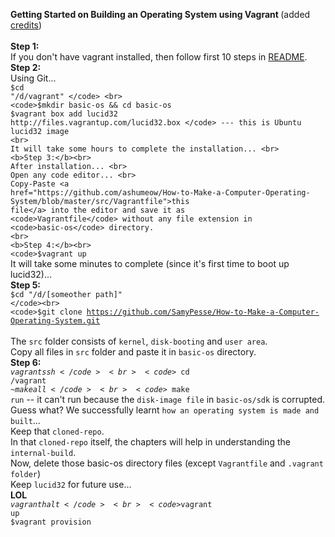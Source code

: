 <b> Getting Started on Building an Operating System using Vagrant </b>
(added <a href="https://github.com/SamyPesse/How-to-Make-a-Computer-Operating-System">credits</a>)<br><br>
<b>Step 1:</b><br>
If you don't have vagrant installed, 
then follow first 10 steps in 
<a href="https://github.com/dragonwolverines/GettingStarted-Vagrant-Win8.1/blob/master/README.md">README</a>.<br>
<b>Step 2:</b><br>
Using Git... <br>
<code>$cd "/d/vagrant" </code> <br>
<code>$mkdir basic-os && cd basic-os </code><br>
<code>$vagrant box add lucid32 http://files.vagrantup.com/lucid32.box </code> --- this is Ubuntu lucid32 image
<br>
It will take some hours to complete the installation... <br>
<b>Step 3:</b><br>
After installation... <br>
Open any code editor... <br>
Copy-Paste <a href="https://github.com/ashumeow/How-to-Make-a-Computer-Operating-System/blob/master/src/Vagrantfile">this file</a> into the editor and save it as <code>Vagrantfile</code> without any file extension in <code>basic-os</code> directory.
<br>
<b>Step 4:</b><br>
<code>$vagrant up</code><br>
It will take some minutes to complete (since it's first time to boot up lucid32)...<br>
<b>Step 5:</b><br>
<code>$cd "/d/[someother path]" </code><br>
<code>$git clone https://github.com/SamyPesse/How-to-Make-a-Computer-Operating-System.git </code><br>
The <code>src</code> folder consists of <code>kernel</code>, <code>disk-booting</code> and <code>user area</code>.<br>
Copy all files in <code>src</code> folder and paste it in <code>basic-os</code> directory. <br>
<b>Step 6:</b><br>
<code>$vagrant ssh</code><br>
<code>~$cd /vagrant </code><br>
<code>~$make all</code><br>
<code>~$make run</code> -- it can't run because the <code>disk-image file</code> in <code>basic-os/sdk</code> is corrupted.
<br>
Guess what? We successfully learnt <code>how an operating system is made and built</code>... <br>
Keep that <code>cloned-repo</code>. 
<br>
In that <code>cloned-repo</code> itself, the chapters will help in understanding the <code>internal-build</code>. <br>
Now, delete those basic-os directory files (except <code>Vagrantfile</code> and <code>.vagrant folder</code>) <br>
Keep <code>lucid32</code> for future use... <br>
<b>LOL</b><br>
<code>$vagrant halt</code><br>
<code>$vagrant up</code><br>
<code>$vagrant provision</code><br>
